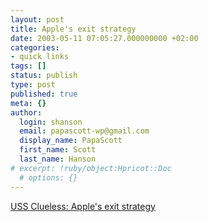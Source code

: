 ```yaml
---
layout: post
title: Apple's exit strategy
date: 2003-05-11 07:05:27.000000000 +02:00
categories:
- quick links
tags: []
status: publish
type: post
published: true
meta: {}
author:
  login: shanson
  email: papascott-wp@gmail.com
  display_name: PapaScott
  first_name: Scott
  last_name: Hanson
# excerpt: !ruby/object:Hpricot::Doc
  # options: {}
---
```

<p><a title="'Music will not save Apple... Apple simply doesn?t care about your problems'" href="http://denbeste.nu/cd_log_entries/2003/05/Applesexitstrategy.shtml">USS Clueless: Apple's exit strategy</a></p>
